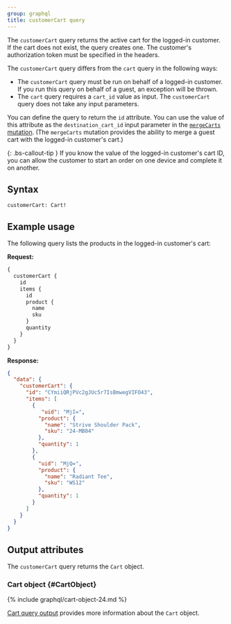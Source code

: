 ```yaml
---
group: graphql
title: customerCart query
---
```


The `customerCart` query returns the active cart for the logged-in customer. If the cart does not exist, the query creates one. The customer's authorization token must be specified in the headers.

The `customerCart` query differs from the `cart` query in the following ways:

-  The `customerCart` query must be run on behalf of a logged-in customer. If you run this query on behalf of a guest, an exception will be thrown.
-  The `cart` query requires a `cart_id` value as input. The `customerCart` query does not take any input parameters.

You can define the query to return the `id` attribute. You can use the value of this attribute as the `destination_cart_id` input parameter in the [`mergeCarts` mutation]({{page.baseurl}}/graphql/mutations/merge-carts.html). (The `mergeCarts` mutation provides the ability to merge a guest cart with the logged-in customer's cart.)

{: .bs-callout-tip }
If you know the value of the logged-in customer's cart ID, you can allow the customer to start an order on one device and complete it on another.

## Syntax

`customerCart: Cart!`

## Example usage

The following query lists the products in the logged-in customer's cart:

**Request:**

```graphql
{
  customerCart {
    id
    items {
      id
      product {
        name
        sku
      }
      quantity
    }
  }
}
```

**Response:**

```json
{
  "data": {
    "customerCart": {
      "id": "CYmiiQRjPVc2gJUc5r7IsBmwegVIFO43",
      "items": [
        {
           "uid": "MjI=",
          "product": {
            "name": "Strive Shoulder Pack",
            "sku": "24-MB04"
          },
          "quantity": 1
        },
        {
          "uid": "MjQ=",
          "product": {
            "name": "Radiant Tee",
            "sku": "WS12"
          },
          "quantity": 1
        }
      ]
    }
  }
}
```

## Output attributes

The `customerCart` query returns the `Cart` object.

### Cart object {#CartObject}

{% include graphql/cart-object-24.md %}

[Cart query output]({{page.baseurl}}/graphql/queries/cart.html#cart-output) provides more information about the `Cart` object.

